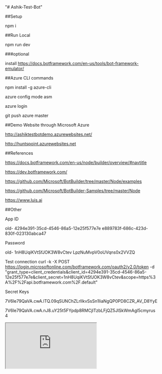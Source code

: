 "# Ashik-Test-Bot" 

##Setup

npm i

##Run Local

npm run dev

###optional

install https://docs.botframework.com/en-us/tools/bot-framework-emulator/

##Azure CLI commands

npm install -g azure-cli

azure config mode asm

azure login

git push azure master

##Demo Website through Microsoft Azure

http://ashiktestbotdemo.azurewebsites.net/

http://huntspoint.azurewebsites.net

##References

https://docs.botframework.com/en-us/node/builder/overview/#navtitle

https://dev.botframework.com/

https://github.com/Microsoft/BotBuilder/tree/master/Node/examples

https://github.com/Microsoft/BotBuilder-Samples/tree/master/Node

https://www.luis.ai

##Other

App ID

old- 4294e391-35cd-4546-86a5-12e25f577e7e
e889783f-686c-423d-830f-023130abca47
	
Password

old- 1nH8UqiKVtSfJOK3W8vCtev
LpzNuMvpV0oUVqns0x2VVZQ

Test connection
curl -k -X POST https://login.microsoftonline.com/botframework.com/oauth2/v2.0/token -d "grant_type=client_credentials&client_id=4294e391-35cd-4546-86a5-12e25f577e7e&client_secret=1nH8UqiKVtSfJOK3W8vCtev&scope=https%3A%2F%2Fapi.botframework.com%2F.default"


Secret Keys

7V6le79QaVA.cwA.lTQ.09qSUNChZLrlIkvSsSn1IiaNgQP0PD8CZR_AV_D8YyE

7V6le79QaVA.cwA.nJ8.uY25t5FYpdp8RMCjITzbLFjQZ5JlSkWmAgl5cmyrus4

<iframe src='https://webchat.botframework.com/embed/HuntsPoint?s=7V6le79QaVA.cwA.nJ8.uY25t5FYpdp8RMCjITzbLFjQZ5JlSkWmAgl5cmyrus4'></iframe>